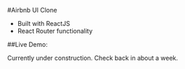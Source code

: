 #Airbnb UI Clone

- Built with ReactJS
- React Router functionality

##Live Demo:

Currently under construction. Check back in about a week.